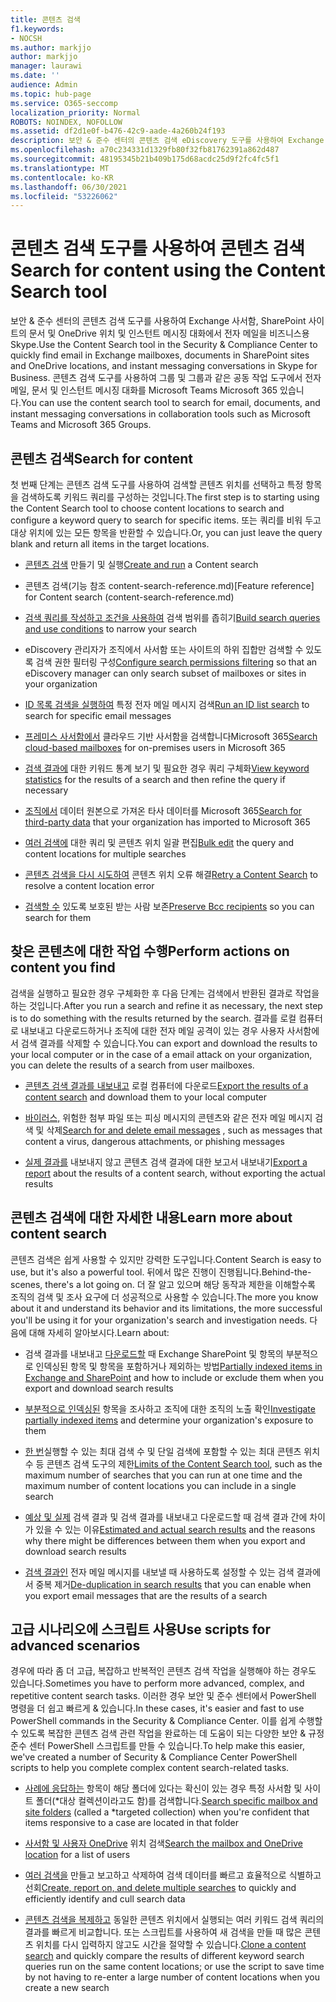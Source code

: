```yaml
---
title: 콘텐츠 검색
f1.keywords:
- NOCSH
ms.author: markjjo
author: markjjo
manager: laurawi
ms.date: ''
audience: Admin
ms.topic: hub-page
ms.service: O365-seccomp
localization_priority: Normal
ROBOTS: NOINDEX, NOFOLLOW
ms.assetid: df2d1e0f-b476-42c9-aade-4a260b24f193
description: 보안 & 준수 센터의 콘텐츠 검색 eDiscovery 도구를 사용하여 Exchange 사서함, SharePoint 사이트의 문서 및 OneDrive 위치 및 인스턴트 메시징 대화에서 전자 메일을 비즈니스용 Skype.
ms.openlocfilehash: a70c234331d1329fb80f32fb81762391a862d487
ms.sourcegitcommit: 48195345b21b409b175d68acdc25d9f2fc4fc5f1
ms.translationtype: MT
ms.contentlocale: ko-KR
ms.lasthandoff: 06/30/2021
ms.locfileid: "53226062"
---
```

# <a name="search-for-content-using-the-content-search-tool"></a><span data-ttu-id="4273b-103">콘텐츠 검색 도구를 사용하여 콘텐츠 검색</span><span class="sxs-lookup"><span data-stu-id="4273b-103">Search for content using the Content Search tool</span></span>

<span data-ttu-id="4273b-104">보안 & 준수 센터의 콘텐츠 검색 도구를 사용하여 Exchange 사서함, SharePoint 사이트의 문서 및 OneDrive 위치 및 인스턴트 메시징 대화에서 전자 메일을 비즈니스용 Skype.</span><span class="sxs-lookup"><span data-stu-id="4273b-104">Use the Content Search tool in the Security & Compliance Center to quickly find email in Exchange mailboxes, documents in SharePoint sites and OneDrive locations, and instant messaging conversations in Skype for Business.</span></span> <span data-ttu-id="4273b-105">콘텐츠 검색 도구를 사용하여 그룹 및 그룹과 같은 공동 작업 도구에서 전자 메일, 문서 및 인스턴트 메시징 대화를 Microsoft Teams Microsoft 365 있습니다.</span><span class="sxs-lookup"><span data-stu-id="4273b-105">You can use the content search tool to search for email, documents, and instant messaging conversations in collaboration tools such as Microsoft Teams and Microsoft 365 Groups.</span></span>

## <a name="search-for-content"></a><span data-ttu-id="4273b-106">콘텐츠 검색</span><span class="sxs-lookup"><span data-stu-id="4273b-106">Search for content</span></span>

<span data-ttu-id="4273b-107">첫 번째 단계는 콘텐츠 검색 도구를 사용하여 검색할 콘텐츠 위치를 선택하고 특정 항목을 검색하도록 키워드 쿼리를 구성하는 것입니다.</span><span class="sxs-lookup"><span data-stu-id="4273b-107">The first step is to starting using the Content Search tool to choose content locations to search and configure a keyword query to search for specific items.</span></span> <span data-ttu-id="4273b-108">또는 쿼리를 비워 두고 대상 위치에 있는 모든 항목을 반환할 수 있습니다.</span><span class="sxs-lookup"><span data-stu-id="4273b-108">Or, you can just leave the query blank and return all items in the target locations.</span></span>

- <span data-ttu-id="4273b-109">[콘텐츠 검색](content-search.md) 만들기 및 실행</span><span class="sxs-lookup"><span data-stu-id="4273b-109">[Create and run](content-search.md) a Content search</span></span>

- <span data-ttu-id="4273b-110">콘텐츠 검색(기능 참조 content-search-reference.md)</span><span class="sxs-lookup"><span data-stu-id="4273b-110">[Feature reference] for Content search (content-search-reference.md)</span></span>

- <span data-ttu-id="4273b-111">[검색 쿼리를 작성하고 조건을 사용하여](keyword-queries-and-search-conditions.md) 검색 범위를 좁히기</span><span class="sxs-lookup"><span data-stu-id="4273b-111">[Build search queries and use conditions](keyword-queries-and-search-conditions.md) to narrow your search</span></span>

- <span data-ttu-id="4273b-112">[](permissions-filtering-for-content-search.md) eDiscovery 관리자가 조직에서 사서함 또는 사이트의 하위 집합만 검색할 수 있도록 검색 권한 필터링 구성</span><span class="sxs-lookup"><span data-stu-id="4273b-112">[Configure search permissions filtering](permissions-filtering-for-content-search.md) so that an eDiscovery manager can only search subset of mailboxes or sites in your organization</span></span>

- <span data-ttu-id="4273b-113">[ID 목록 검색을 실행하여](csv-file-for-an-id-list-content-search.md) 특정 전자 메일 메시지 검색</span><span class="sxs-lookup"><span data-stu-id="4273b-113">[Run an ID list search](csv-file-for-an-id-list-content-search.md) to search for specific email messages</span></span>

- <span data-ttu-id="4273b-114">[프레미스 사서함에서](search-cloud-based-mailboxes-for-on-premises-users.md) 클라우드 기반 사서함을 검색합니다Microsoft 365</span><span class="sxs-lookup"><span data-stu-id="4273b-114">[Search cloud-based mailboxes](search-cloud-based-mailboxes-for-on-premises-users.md) for on-premises users in Microsoft 365</span></span>

- <span data-ttu-id="4273b-115">[검색 결과에](view-keyword-statistics-for-content-search.md) 대한 키워드 통계 보기 및 필요한 경우 쿼리 구체화</span><span class="sxs-lookup"><span data-stu-id="4273b-115">[View keyword statistics](view-keyword-statistics-for-content-search.md) for the results of a search and then refine the query if necessary</span></span>

- <span data-ttu-id="4273b-116">[조직에서](use-content-search-to-search-third-party-data-that-was-imported.md) 데이터 원본으로 가져온 타사 데이터를 Microsoft 365</span><span class="sxs-lookup"><span data-stu-id="4273b-116">[Search for third-party data](use-content-search-to-search-third-party-data-that-was-imported.md) that your organization has imported to Microsoft 365</span></span>

- <span data-ttu-id="4273b-117">[여러 검색에](bulk-edit-content-searches.md) 대한 쿼리 및 콘텐츠 위치 일괄 편집</span><span class="sxs-lookup"><span data-stu-id="4273b-117">[Bulk edit](bulk-edit-content-searches.md) the query and content locations for multiple searches</span></span>

- <span data-ttu-id="4273b-118">[콘텐츠 검색을 다시 시도하여](retry-failed-content-search.md) 콘텐츠 위치 오류 해결</span><span class="sxs-lookup"><span data-stu-id="4273b-118">[Retry a Content Search](retry-failed-content-search.md) to resolve a content location error</span></span>

- <span data-ttu-id="4273b-119">[검색할 수](/exchange/policy-and-compliance/holds/preserve-bcc-recipients-and-group-members) 있도록 보호된 받는 사람 보존</span><span class="sxs-lookup"><span data-stu-id="4273b-119">[Preserve Bcc recipients](/exchange/policy-and-compliance/holds/preserve-bcc-recipients-and-group-members) so you can search for them</span></span>

## <a name="perform-actions-on-content-you-find"></a><span data-ttu-id="4273b-120">찾은 콘텐츠에 대한 작업 수행</span><span class="sxs-lookup"><span data-stu-id="4273b-120">Perform actions on content you find</span></span>

<span data-ttu-id="4273b-121">검색을 실행하고 필요한 경우 구체화한 후 다음 단계는 검색에서 반환된 결과로 작업을 하는 것입니다.</span><span class="sxs-lookup"><span data-stu-id="4273b-121">After you run a search and refine it as necessary, the next step is to do something with the results returned by the search.</span></span> <span data-ttu-id="4273b-122">결과를 로컬 컴퓨터로 내보내고 다운로드하거나 조직에 대한 전자 메일 공격이 있는 경우 사용자 사서함에서 검색 결과를 삭제할 수 있습니다.</span><span class="sxs-lookup"><span data-stu-id="4273b-122">You can export and download the results to your local computer or in the case of a email attack on your organization, you can delete the results of a search from user mailboxes.</span></span>

- <span data-ttu-id="4273b-123">[콘텐츠 검색 결과를 내보내고](export-search-results.md) 로컬 컴퓨터에 다운로드</span><span class="sxs-lookup"><span data-stu-id="4273b-123">[Export the results of a content search](export-search-results.md) and download them to your local computer</span></span>

- <span data-ttu-id="4273b-124">[바이러스,](search-for-and-delete-messages-in-your-organization.md) 위험한 첨부 파일 또는 피싱 메시지의 콘텐츠와 같은 전자 메일 메시지 검색 및 삭제</span><span class="sxs-lookup"><span data-stu-id="4273b-124">[Search for and delete email messages](search-for-and-delete-messages-in-your-organization.md) , such as messages that content a virus, dangerous attachments, or phishing messages</span></span>

- <span data-ttu-id="4273b-125">[실제 결과를](export-a-content-search-report.md) 내보내지 않고 콘텐츠 검색 결과에 대한 보고서 내보내기</span><span class="sxs-lookup"><span data-stu-id="4273b-125">[Export a report](export-a-content-search-report.md) about the results of a content search, without exporting the actual results</span></span>

## <a name="learn-more-about-content-search"></a><span data-ttu-id="4273b-126">콘텐츠 검색에 대한 자세한 내용</span><span class="sxs-lookup"><span data-stu-id="4273b-126">Learn more about content search</span></span>

<span data-ttu-id="4273b-127">콘텐츠 검색은 쉽게 사용할 수 있지만 강력한 도구입니다.</span><span class="sxs-lookup"><span data-stu-id="4273b-127">Content Search is easy to use, but it's also a powerful tool.</span></span> <span data-ttu-id="4273b-128">뒤에서 많은 진행이 진행됩니다.</span><span class="sxs-lookup"><span data-stu-id="4273b-128">Behind-the-scenes, there's a lot going on.</span></span> <span data-ttu-id="4273b-129">더 잘 알고 있으며 해당 동작과 제한을 이해할수록 조직의 검색 및 조사 요구에 더 성공적으로 사용할 수 있습니다.</span><span class="sxs-lookup"><span data-stu-id="4273b-129">The more you know about it and understand its behavior and its limitations, the more successful you'll be using it for your organization's search and investigation needs.</span></span> <span data-ttu-id="4273b-130">다음에 대해 자세히 알아보시다.</span><span class="sxs-lookup"><span data-stu-id="4273b-130">Learn about:</span></span>

- <span data-ttu-id="4273b-131">검색 결과를 내보내고 [다운로드할](partially-indexed-items-in-content-search.md) 때 Exchange SharePoint 및 항목의 부분적으로 인덱싱된 항목 및 항목을 포함하거나 제외하는 방법</span><span class="sxs-lookup"><span data-stu-id="4273b-131">[Partially indexed items in Exchange and SharePoint](partially-indexed-items-in-content-search.md) and how to include or exclude them when you export and download search results</span></span>

- <span data-ttu-id="4273b-132">[부분적으로 인덱싱된](investigating-partially-indexed-items-in-ediscovery.md) 항목을 조사하고 조직에 대한 조직의 노출 확인</span><span class="sxs-lookup"><span data-stu-id="4273b-132">[Investigate partially indexed items](investigating-partially-indexed-items-in-ediscovery.md) and determine your organization's exposure to them</span></span>

- <span data-ttu-id="4273b-133">[한 번](limits-for-content-search.md)실행할 수 있는 최대 검색 수 및 단일 검색에 포함할 수 있는 최대 콘텐츠 위치 수 등 콘텐츠 검색 도구의 제한</span><span class="sxs-lookup"><span data-stu-id="4273b-133">[Limits of the Content Search tool](limits-for-content-search.md), such as the maximum number of searches that you can run at one time and the maximum number of content locations you can include in a single search</span></span>

- <span data-ttu-id="4273b-134">[예상 및 실제](differences-between-estimated-and-actual-ediscovery-search-results.md) 검색 결과 및 검색 결과를 내보내고 다운로드할 때 검색 결과 간에 차이가 있을 수 있는 이유</span><span class="sxs-lookup"><span data-stu-id="4273b-134">[Estimated and actual search results](differences-between-estimated-and-actual-ediscovery-search-results.md) and the reasons why there might be differences between them when you export and download search results</span></span>

- <span data-ttu-id="4273b-135">[검색 결과인](de-duplication-in-ediscovery-search-results.md) 전자 메일 메시지를 내보낼 때 사용하도록 설정할 수 있는 검색 결과에서 중복 제거</span><span class="sxs-lookup"><span data-stu-id="4273b-135">[De-duplication in search results](de-duplication-in-ediscovery-search-results.md) that you can enable when you export email messages that are the results of a search</span></span>

## <a name="use-scripts-for-advanced-scenarios"></a><span data-ttu-id="4273b-136">고급 시나리오에 스크립트 사용</span><span class="sxs-lookup"><span data-stu-id="4273b-136">Use scripts for advanced scenarios</span></span>

<span data-ttu-id="4273b-137">경우에 따라 좀 더 고급, 복잡하고 반복적인 콘텐츠 검색 작업을 실행해야 하는 경우도 있습니다.</span><span class="sxs-lookup"><span data-stu-id="4273b-137">Sometimes you have to perform more advanced, complex, and repetitive content search tasks.</span></span> <span data-ttu-id="4273b-138">이러한 경우 보안 및 준수 센터에서 PowerShell 명령을 더 쉽고 빠르게 & 있습니다.</span><span class="sxs-lookup"><span data-stu-id="4273b-138">In these cases, it's easier and fast to use PowerShell commands in the Security & Compliance Center.</span></span> <span data-ttu-id="4273b-139">이를 쉽게 수행할 수 있도록 복잡한 콘텐츠 검색 관련 작업을 완료하는 데 도움이 되는 다양한 보안 & 규정 준수 센터 PowerShell 스크립트를 만들 수 있습니다.</span><span class="sxs-lookup"><span data-stu-id="4273b-139">To help make this easier, we've created a number of Security & Compliance Center PowerShell scripts to help you complete complex content search-related tasks.</span></span>

- <span data-ttu-id="4273b-140">[사례에 응답하는](use-content-search-for-targeted-collections.md) 항목이 해당 폴더에 있다는 확신이 있는 경우 특정 사서함 및 사이트 폴더(\*대상 컬렉션이라고도 함)를 검색합니다.</span><span class="sxs-lookup"><span data-stu-id="4273b-140">[Search specific mailbox and site folders](use-content-search-for-targeted-collections.md) (called a  \*targeted collection) when you're confident that items responsive to a case are located in that folder</span></span>

- <span data-ttu-id="4273b-141">[사서함 및 사용자 OneDrive](search-the-mailbox-and-onedrive-for-business-for-a-list-of-users.md) 위치 검색</span><span class="sxs-lookup"><span data-stu-id="4273b-141">[Search the mailbox and OneDrive location](search-the-mailbox-and-onedrive-for-business-for-a-list-of-users.md) for a list of users</span></span>

- <span data-ttu-id="4273b-142">[여러 검색을](create-report-on-and-delete-multiple-content-searches.md) 만들고 보고하고 삭제하여 검색 데이터를 빠르고 효율적으로 식별하고 선회</span><span class="sxs-lookup"><span data-stu-id="4273b-142">[Create, report on, and delete multiple searches](create-report-on-and-delete-multiple-content-searches.md) to quickly and efficiently identify and cull search data</span></span>

- <span data-ttu-id="4273b-143">[콘텐츠 검색을 복제하고](clone-a-content-search.md) 동일한 콘텐츠 위치에서 실행되는 여러 키워드 검색 쿼리의 결과를 빠르게 비교합니다. 또는 스크립트를 사용하여 새 검색을 만들 때 많은 콘텐츠 위치를 다시 입력하지 않고도 시간을 절약할 수 있습니다.</span><span class="sxs-lookup"><span data-stu-id="4273b-143">[Clone a content search](clone-a-content-search.md) and quickly compare the results of different keyword search queries run on the same content locations; or use the script to save time by not having to re-enter a large number of content locations when you create a new search</span></span>